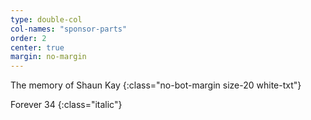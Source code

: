 ```yaml
---
type: double-col
col-names: "sponsor-parts"
order: 2
center: true
margin: no-margin
---
```


The memory of Shaun Kay
{:class="no-bot-margin size-20 white-txt"}

Forever 34
{:class="italic"}